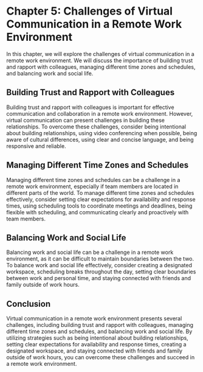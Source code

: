 Chapter 5: Challenges of Virtual Communication in a Remote Work Environment
===========================================================================

In this chapter, we will explore the challenges of virtual communication in a remote work environment. We will discuss the importance of building trust and rapport with colleagues, managing different time zones and schedules, and balancing work and social life.

Building Trust and Rapport with Colleagues
------------------------------------------

Building trust and rapport with colleagues is important for effective communication and collaboration in a remote work environment. However, virtual communication can present challenges in building these relationships. To overcome these challenges, consider being intentional about building relationships, using video conferencing when possible, being aware of cultural differences, using clear and concise language, and being responsive and reliable.

Managing Different Time Zones and Schedules
-------------------------------------------

Managing different time zones and schedules can be a challenge in a remote work environment, especially if team members are located in different parts of the world. To manage different time zones and schedules effectively, consider setting clear expectations for availability and response times, using scheduling tools to coordinate meetings and deadlines, being flexible with scheduling, and communicating clearly and proactively with team members.

Balancing Work and Social Life
------------------------------

Balancing work and social life can be a challenge in a remote work environment, as it can be difficult to maintain boundaries between the two. To balance work and social life effectively, consider creating a designated workspace, scheduling breaks throughout the day, setting clear boundaries between work and personal time, and staying connected with friends and family outside of work hours.

Conclusion
----------

Virtual communication in a remote work environment presents several challenges, including building trust and rapport with colleagues, managing different time zones and schedules, and balancing work and social life. By utilizing strategies such as being intentional about building relationships, setting clear expectations for availability and response times, creating a designated workspace, and staying connected with friends and family outside of work hours, you can overcome these challenges and succeed in a remote work environment.
